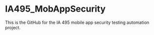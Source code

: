 # IA495_MobAppSecurity
This is the GitHub for the IA 495 mobile app security testing automation project. 